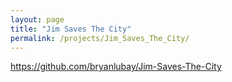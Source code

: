 ```yaml
---
layout: page
title: "Jim Saves The City"
permalink: /projects/Jim_Saves_The_City/
---
```


<html>
  <head>
    <meta charset="utf-8">
    <meta http-equiv="X-UA-Compatible" content="IE=edge">
    <meta name="description" content="">
    <meta name="viewport" content="width=device-width, initial-scale=1">
    <link rel="stylesheet" href="../../styles.css">
  </head>

 <a href="https://github.com/bryanlubay/Jim-Saves-The-City">https://github.com/bryanlubay/Jim-Saves-The-City</a>

</html>